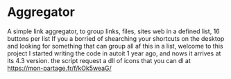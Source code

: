 # Aggregator
A simple link aggregator, to group links, files, sites web in a defined list, 16 buttons per list
If you a borried of shearching your shortcuts on the desktop and looking for something that can group all af this in a list, welcome to this project
I started writing the code in autoit 1 year ago, and nows it arrives at its 4.3 version. 
the script request a dll of icons that you can dl at  https://mon-partage.fr/f/kOk5weaG/
